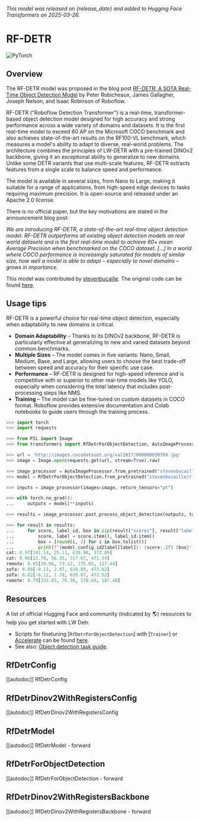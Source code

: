 <!--Copyright 2025 The HuggingFace Team. All rights reserved.

Licensed under the Apache License, Version 2.0 (the "License"); you may not use this file except in compliance with
the License. You may obtain a copy of the License at

http://www.apache.org/licenses/LICENSE-2.0

Unless required by applicable law or agreed to in writing, software distributed under the License is distributed on
an "AS IS" BASIS, WITHOUT WARRANTIES OR CONDITIONS OF ANY KIND, either express or implied. See the License for the
specific language governing permissions and limitations under the License.

⚠️ Note that this file is in Markdown but contain specific syntax for our doc-builder (similar to MDX) that may not be
rendered properly in your Markdown viewer.

-->
*This model was released on {release_date} and added to Hugging Face Transformers on 2025-03-26.* 

# RF-DETR

<div class="flex flex-wrap space-x-1">
<img alt="PyTorch" src="https://img.shields.io/badge/PyTorch-DE3412?style=flat&logo=pytorch&logoColor=white">
</div>

## Overview

The RF-DETR model was proposed in the blog post [RF-DETR: A SOTA Real-Time Object Detection Model](https://blog.roboflow.com/rf-detr/) by Peter Robicheaux, James Gallagher, Joseph Nelson, and Isaac Robinson of Roboflow.

RF-DETR ("Roboflow Detection Transformer") is a real-time, transformer-based object detection model designed for high accuracy and strong performance across a wide variety of domains and datasets. It is the first real-time model to exceed 60 AP on the Microsoft COCO benchmark and also achieves state-of-the-art results on the RF100-VL benchmark, which measures a model's ability to adapt to diverse, real-world problems. The architecture combines the principles of LW-DETR with a pre-trained DINOv2 backbone, giving it an exceptional ability to generalize to new domains. Unlike some DETR variants that use multi-scale features, RF-DETR extracts features from a single scale to balance speed and performance.

The model is available in several sizes, from Nano to Large, making it suitable for a range of applications, from high-speed edge devices to tasks requiring maximum precision. It is open-source and released under an Apache 2.0 license.

There is no official paper, but the key motivations are stated in the announcement blog post:

*We are introducing RF-DETR, a state-of-the-art real-time object detection model. RF-DETR outperforms all existing object detection models on real world datasets and is the first real-time model to achieve 60+ mean Average Precision when benchmarked on the COCO dataset. [...] In a world where COCO performance is increasingly saturated for models of similar size, how well a model is able to adapt – especially to novel domains – grows in importance.*

This model was contributed by [stevenbucaille](https://huggingface.co/stevenbucaille).
The original code can be found [here](https://github.com/roboflow/rf-detr).

## Usage tips

RF-DETR is a powerful choice for real-time object detection, especially when adaptability to new domains is critical.

- **Domain Adaptability** – Thanks to its DINOv2 backbone, RF-DETR is particularly effective at generalizing to new and varied datasets beyond common benchmarks.
- **Multiple Sizes** – The model comes in five variants: Nano, Small, Medium, Base, and Large, allowing users to choose the best trade-off between speed and accuracy for their specific use case.
- **Performance** – RF-DETR is designed for high-speed inference and is competitive with or superior to other real-time models like YOLO, especially when considering the total latency that includes post-processing steps like NMS.
- **Training** – The model can be fine-tuned on custom datasets in COCO format. Roboflow provides extensive documentation and Colab notebooks to guide users through the training process.

```py
>>> import torch
>>> import requests

>>> from PIL import Image
>>> from transformers import RfDetrForObjectDetection, AutoImageProcessor

>>> url = 'http://images.cocodataset.org/val2017/000000039769.jpg'
>>> image = Image.open(requests.get(url, stream=True).raw)

>>> image_processor = AutoImageProcessor.from_pretrained("stevenbucaille/rf-detr-medium")
>>> model = RfDetrForObjectDetection.from_pretrained("stevenbucaille/rf-detr-medium")

>>> inputs = image_processor(images=image, return_tensors="pt")

>>> with torch.no_grad():
...     outputs = model(**inputs)

>>> results = image_processor.post_process_object_detection(outputs, target_sizes=torch.tensor([(image.height, image.width)]), threshold=0.5)

>>> for result in results:
...     for score, label_id, box in zip(result["scores"], result["labels"], result["boxes"]):
...         score, label = score.item(), label_id.item()
...         box = [round(i, 2) for i in box.tolist()]
...         print(f"{model.config.id2label[label]}: {score:.2f} {box}")
cat: 0.97[341.14, 25.11, 639.98, 372.89]
cat: 0.96[12.78, 56.35, 317.67, 471.34]
remote: 0.95[39.96, 73.12, 175.65, 117.44]
sofa: 0.86[-0.11, 2.97, 639.89, 473.62]
sofa: 0.82[-0.12, 1.78, 639.87, 473.52]
remote: 0.79[333.65, 76.38, 370.69, 187.48]
```

## Resources

A list of official Hugging Face and community (indicated by 🌎) resources to help you get started with LW Detr.

<PipelineTag pipeline="object-detection"/>

- Scripts for finetuning [`RfDetrForObjectDetection`] with [`Trainer`] or [Accelerate](https://huggingface.co/docs/accelerate/index) can be found [here](https://github.com/huggingface/transformers/tree/main/examples/pytorch/object-detection).
- See also: [Object detection task guide](../tasks/object_detection).

## RfDetrConfig

[[autodoc]] RfDetrConfig

## RfDetrDinov2WithRegistersConfig

[[autodoc]] RfDetrDinov2WithRegistersConfig

## RfDetrModel

[[autodoc]] RfDetrModel
    - forward

## RfDetrForObjectDetection

[[autodoc]] RfDetrForObjectDetection
    - forward

## RfDetrDinov2WithRegistersBackbone

[[autodoc]] RfDetrDinov2WithRegistersBackbone
    - forward
